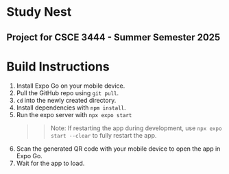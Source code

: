 # Study Nest

## Project for CSCE 3444 - Summer Semester 2025

# Build Instructions

1. Install Expo Go on your mobile device.
2. Pull the GitHub repo using `git pull`.
3. `cd` into the newly created directory.
4. Install dependencies with `npm install`.
5. Run the expo server with `npx expo start`
   > > Note: If restarting the app during development, use `npx expo start --clear` to fully restart the app.
6. Scan the generated QR code with your mobile device to open the app in Expo Go.
7. Wait for the app to load.
